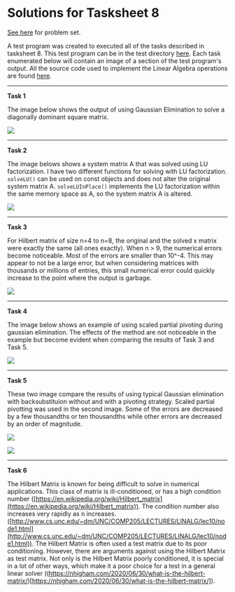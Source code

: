 # Solutions for Tasksheet 8
[See here](https://github.com/jvkoebbe/math4610/blob/master/tasksheets/tasksheet_08/html/tasksheet_08.html) for problem set.

A test program was created to executed all of the tasks described in tasksheet 8. This test program can be in the test directory [here](../test/task8/task8.cpp). Each task enumerated below will contain an image of a section of the test program's output. All the source code used to implement the Linear Algebra operations are found [here](../src/linsolver.cpp).

<hr>

**Task 1**

The image below shows the output of using Gaussian Elimination to solve a diagonally dominant square matrix.

![](../images/tasksheet8_task1.JPG)

<hr>

**Task 2**

The image belows shows a system matrix A that was solved using LU factorization. I have two different functions for solving with LU factorization. `solveLU()` can be used on const objects and does not alter the original system matrix A. `solveLUInPlace()` implements the LU factorization within the same memory space as A, so the system matrix A is altered. 

![](../images/tasksheet8_task2.JPG)

<hr>

**Task 3**

For Hilbert matrix of size n=4 to n=8, the original and the solved x matrix were exactly the same (all ones exactly). When n > 9, the numerical errors become noticeable. Most 
of the errors are smaller than 10^-4. This may appear to not be a large error, but when considering matrices with thousands or millions of entries, this small numerical error could quickly increase to the point where the output is garbage.

![](../images/tasksheet8_task3.JPG)

<hr>

**Task 4**

The image below shows an example of using scaled partial pivoting during gaussian elimination. The effects of the method are not noticeable in the example but become evident when comparing the results of Task 3 and Task 5.

![](../images/tasksheet8_task4.JPG)

<hr> 

**Task 5**

These two image compare the results of using typical Gaussian elimination with backsubstituion without and with a pivoting strategy. Scaled partial pivotting was used in the second image. Some of the errors are decreased by a few thousandths or ten thousandths while other errors are decreased by an order of magnitude. 

![](../images/tasksheet8_task5a.JPG)

![](../images/tasksheet8_task5.JPG)

<hr>

**Task 6**

The Hilbert Matrix is known for being difficult to solve in numerical applications. This class of matrix is ill-conditioned, or has a high condition number ([https://en.wikipedia.org/wiki/Hilbert_matrix](https://en.wikipedia.org/wiki/Hilbert_matrix)). The condition number also increases very rapidly as n increases.([http://www.cs.unc.edu/~dm/UNC/COMP205/LECTURES/LINALG/lec10/node1.html](http://www.cs.unc.edu/~dm/UNC/COMP205/LECTURES/LINALG/lec10/node1.html)). The Hilbert Matrix is often used a test matrix due to its poor conditioning. However, there are arguments against using the Hilbert Matrix as test matrix. Not only is the Hilbert Matrix poorly conditioned, it is special in a lot of other ways, which make it a poor choice for a test in a general linear solver ((https://nhigham.com/2020/06/30/what-is-the-hilbert-matrix/)[https://nhigham.com/2020/06/30/what-is-the-hilbert-matrix/]).
